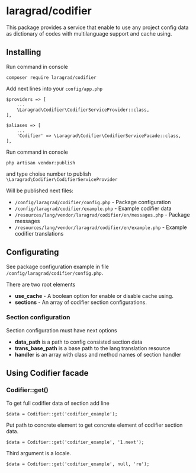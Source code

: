 # laragrad/codifier

This package provides a service that enable to use any project config data as dictionary of codes with multilanguage support and cache using.

## Installing

Run command in console

	composer require laragrad/codifier

Add next lines into your `config/app.php`

	$providers => [
		...
		\Laragrad\Codifier\CodifierServiceProvider::class,
	],
	
	$aliases => [
		...
		'Codifier' => \Laragrad\Codifier\CodifierServiceFacade::class,
	],

Run command in console

	php artisan vendor:publish
	
and type choise number to publish `\Laragrad\Codifier\CodifierServiceProvider`

Will be published next files:

* `/config/laragrad/codifier/config.php` - Package configuration
* `/config/laragrad/codifier/example.php` - Example codifier data
* `/resources/lang/vendor/laragrad/codifier/en/messages.php` - Package messages
* `/resources/lang/vendor/laragrad/codifier/en/example.php` - Example codifier translations

## Configurating

See package configuration example in file `/config/laragrad/codifier/config.php`.

There are two root elements

* **use_cache** - A boolean option for enable or disable cache using.
* **sections** - An array of codifier section configurations.

### Section configuration

Section configuration must have next options

* **data_path** is a path to config consisted section data
* **trans_base_path** is a base path to the lang translation resource
* **handler** is an array with class and method names of section handler

## Using Codifier facade

### Codifier::get()

To get full codifier data of section add line

	$data = Codifier::get('codifier_example');
	
Put path to concrete element to get concrete element of codifier section data.

	$data = Codifier::get('codifier_example', '1.next');

Third argument is a locale.

	$data = Codifier::get('codifier_example', null, 'ru');





